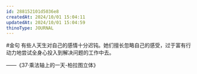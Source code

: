 ```yaml
---
id: 288152101d5036e8
createdAt: 2024/10/01 15:04:11
updatedAt: 2024/10/01 15:04:59
thinoType: JOURNAL
---
```

#金句 有些人天生对自己的感情十分迟钝。她们擅长忽略自己的感受，过于富有行动力地尝试全身心投入到解决问题的工作中去。

——《37·乘法轴上的一天-柏拉图立体》